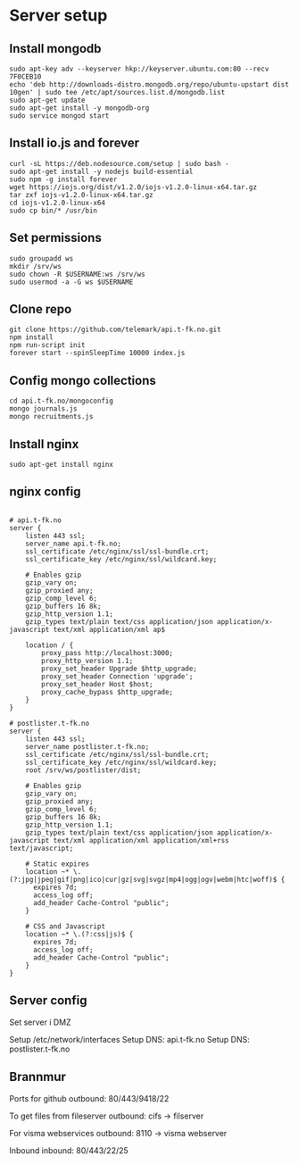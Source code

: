 # Server setup

## Install mongodb
```
sudo apt-key adv --keyserver hkp://keyserver.ubuntu.com:80 --recv 7F0CEB10
echo 'deb http://downloads-distro.mongodb.org/repo/ubuntu-upstart dist 10gen' | sudo tee /etc/apt/sources.list.d/mongodb.list
sudo apt-get update
sudo apt-get install -y mongodb-org
sudo service mongod start
```

## Install io.js and forever
```
curl -sL https://deb.nodesource.com/setup | sudo bash -
sudo apt-get install -y nodejs build-essential
sudo npm -g install forever
wget https://iojs.org/dist/v1.2.0/iojs-v1.2.0-linux-x64.tar.gz
tar zxf iojs-v1.2.0-linux-x64.tar.gz
cd iojs-v1.2.0-linux-x64
sudo cp bin/* /usr/bin
```

## Set permissions
```
sudo groupadd ws
mkdir /srv/ws
sudo chown -R $USERNAME:ws /srv/ws
sudo usermod -a -G ws $USERNAME
```

## Clone repo
```
git clone https://github.com/telemark/api.t-fk.no.git
npm install
npm run-script init
forever start --spinSleepTime 10000 index.js
```

## Config mongo collections
```
cd api.t-fk.no/mongoconfig
mongo journals.js
mongo recruitments.js
```


## Install nginx
```
sudo apt-get install nginx
```

## nginx config
```

# api.t-fk.no
server {
    listen 443 ssl;
    server_name api.t-fk.no;
    ssl_certificate /etc/nginx/ssl/ssl-bundle.crt;
    ssl_certificate_key /etc/nginx/ssl/wildcard.key;
    
    # Enables gzip
    gzip_vary on;
    gzip_proxied any;
    gzip_comp_level 6;
    gzip_buffers 16 8k;
    gzip_http_version 1.1;
    gzip_types text/plain text/css application/json application/x-javascript text/xml application/xml ap$

    location / {
        proxy_pass http://localhost:3000;
        proxy_http_version 1.1;
        proxy_set_header Upgrade $http_upgrade;
        proxy_set_header Connection 'upgrade';
        proxy_set_header Host $host;
        proxy_cache_bypass $http_upgrade;
    }
}

# postlister.t-fk.no
server {
    listen 443 ssl;
    server_name postlister.t-fk.no;
    ssl_certificate /etc/nginx/ssl/ssl-bundle.crt;
    ssl_certificate_key /etc/nginx/ssl/wildcard.key;
    root /srv/ws/postlister/dist;

    # Enables gzip
    gzip_vary on;
    gzip_proxied any;
    gzip_comp_level 6;
    gzip_buffers 16 8k;
    gzip_http_version 1.1;
    gzip_types text/plain text/css application/json application/x-javascript text/xml application/xml application/xml+rss text/javascript;

    # Static expires
    location ~* \.(?:jpg|jpeg|gif|png|ico|cur|gz|svg|svgz|mp4|ogg|ogv|webm|htc|woff)$ {
      expires 7d;
      access_log off;
      add_header Cache-Control "public";
    }

    # CSS and Javascript
    location ~* \.(?:css|js)$ {
      expires 7d;
      access_log off;
      add_header Cache-Control "public";
    }
}

```

## Server config
Set server i DMZ

Setup /etc/network/interfaces
Setup DNS: api.t-fk.no
Setup DNS: postlister.t-fk.no


## Brannmur
Ports for github
outbound: 80/443/9418/22

To get files from fileserver
outbound: cifs -> filserver

For visma webservices
outbound: 8110 -> visma webserver

Inbound
inbound: 80/443/22/25


